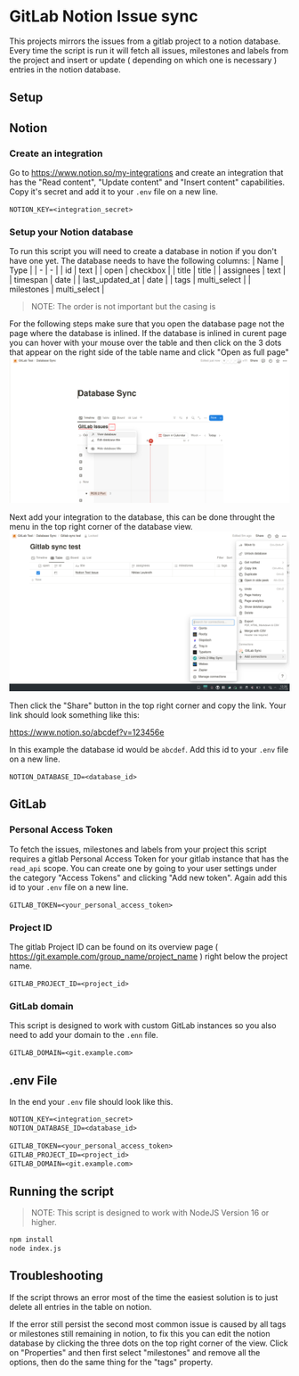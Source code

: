 # GitLab Notion Issue sync
This projects mirrors the issues from a gitlab project to a notion database. Every time the script is run it will fetch all issues, milestones and labels from the project and insert or update ( depending on which one is necessary ) entries in the notion database.

## Setup
## Notion

### Create an integration
Go to https://www.notion.so/my-integrations and create an integration that has the "Read content", "Update content" and "Insert content" capabilities. Copy it's secret and add it to your `.env` file on a new line.

`NOTION_KEY=<integration_secret>`


### Setup your Notion database

To run this script you will need to create a database in notion if you don't have one yet. The database needs to have the following columns:
| Name | Type |
| - | - |
| id | text |
| open | checkbox |
| title | title |
| assignees | text |
| timespan | date |
| last_updated_at | date |
| tags | multi_select |
| milestones | multi_select |

> NOTE: The order is not important but the casing is

For the following steps make sure that you open the database page not the page where the database is inlined. If the database is inlined in curent page you can hover with your mouse over the table and then click on the 3 dots that appear on the right side of the table name and click "Open as full page"
![Screenshot](./assets/Screenshot_20241006_122851.png)

Next add your integration to the database, this can be done throught the menu in the top right corner of the database view.
![Screenshot](./assets/Screenshot_20231111_122710.png)

Then click the "Share" button in the top right corner and copy the link. Your link should look something like this:

https://www.notion.so/abcdef?v=123456e

In this example the database id would be `abcdef`. Add this id to your `.env` file on a new line.

`NOTION_DATABASE_ID=<database_id>`


## GitLab

### Personal Access Token

To fetch the issues, milestones and labels from your project this script requires a gitlab Personal Access Token for your gitlab instance that has the `read_api` scope. You can create one by going to your user settings under the category "Access Tokens" and clicking "Add new token". Again add this id to your `.env` file on a new line.

`GITLAB_TOKEN=<your_personal_access_token>`

### Project ID

The gitlab Project ID can be found on its overview page ( https://git.example.com/group_name/project_name ) right below the project name.

`GITLAB_PROJECT_ID=<project_id>`

### GitLab domain

This script is designed to work with custom GitLab instances so you also need to add your domain to the `.enn` file.

`GITLAB_DOMAIN=<git.example.com>`


## .env File

In the end your `.env` file should look like this.
```env
NOTION_KEY=<integration_secret>
NOTION_DATABASE_ID=<database_id>

GITLAB_TOKEN=<your_personal_access_token>
GITLAB_PROJECT_ID=<project_id>
GITLAB_DOMAIN=<git.example.com>
```

## Running the script

> NOTE: This script is designed to work with NodeJS Version 16 or higher.
```
npm install
node index.js
```

## Troubleshooting
If the script throws an error most of the time the easiest solution is to just delete all entries in the table on notion.

If the error still persist the second most common issue is caused by all tags or milestones still remaining in notion, to fix this you can edit the notion database by clicking the three dots on the top right corner of the view. Click on "Properties" and then first select "milestones" and remove all the options, then do the same thing for the "tags" property.
